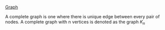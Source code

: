 [Graph](Graph.md)

A complete graph is one where there is unique edge between every pair of nodes. A complete graph with n vertices is denoted as the graph $K_n$ 